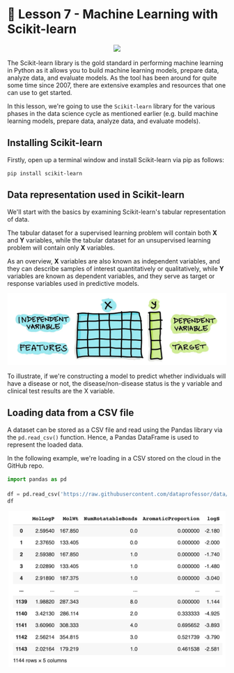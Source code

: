 # 📓 Lesson 7 - Machine Learning with Scikit-learn

<p align="center">
  <img src="https://upload.wikimedia.org/wikipedia/commons/0/05/Scikit_learn_logo_small.svg" width="300">
</p>

The Scikit-learn library is the gold standard in performing machine learning in Python as it allows you to build machine learning models, prepare data, analyze data, and evaluate models. As the tool has been around for quite some time since 2007, there are extensive examples and resources that one can use to get started.

In this lesson, we're going to use the `Scikit-learn` library for the various phases in the data science cycle as mentioned earlier (e.g. build machine learning models, prepare data, analyze data, and evaluate models).

## Installing Scikit-learn

Firstly, open up a terminal window and install Scikit-learn via pip as follows:
```
pip install scikit-learn
```

## Data representation used in Scikit-learn 

We'll start with the basics by examining Scikit-learn's tabular representation of data.

The tabular dataset for a supervised learning problem will contain both **X** and **Y** variables, while the tabular dataset for an unsupervised learning problem will contain only **X** variables.

As an overview, **X** variables are also known as independent variables, and they can describe samples of interest quantitatively or qualitatively, while **Y** variables are known as dependent variables, and they serve as target or response variables used in predictive models.

<p align="center">
  <img src="../img/lesson-7-scikit-learn-tabular-data.png" width="550">
</p>

To illustrate, if we're constructing a model to predict whether individuals will have a disease or not, the disease/non-disease status is the y variable and clinical test results are the X variable.

## Loading data from a CSV file

A dataset can be stored as a CSV file and read using the Pandas library via the `pd.read_csv()` function. Hence, a Pandas DataFrame is used to represent the loaded data.

In the following example, we're loading in a CSV stored on the cloud in the GitHub repo.

```python
import pandas as pd

df = pd.read_csv('https://raw.githubusercontent.com/dataprofessor/data/master/delaney_solubility_with_descriptors.csv')
df
```

<p align="center">
  <img src="../img/lesson-7-scikit-learn-load-data.png" width="500">
</p>


